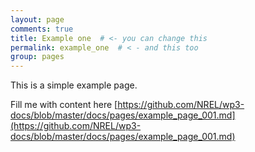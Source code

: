 ```yaml
---
layout: page
comments: true
title: Example one  # <- you can change this
permalink: example_one  # < - and this too
group: pages
---
```


This is a simple example page.

Fill me with content here 
[https://github.com/NREL/wp3-docs/blob/master/docs/pages/example_page_001.md](https://github.com/NREL/wp3-docs/blob/master/docs/pages/example_page_001.md)
